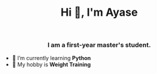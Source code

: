 <h1 align="center">Hi 👋, I'm Ayase</h1>
&nbsp;
<h3 align="center">I am a first-year master's student.</h3>

- 🔭 I’m currently learning **Python**
- 🌱 My hobby is **Weight Training**

<!--
**ayaseg3/ayaseg3** is a ✨ _special_ ✨ repository because its `README.md` (this file) appears on your GitHub profile.

Here are some ideas to get you started:

- 🔭 I’m currently working on ...
- 🌱 I’m currently learning ...
- 👯 I’m looking to collaborate on ...
- 🤔 I’m looking for help with ...
- 💬 Ask me about ...
- 📫 How to reach me: ...
- 😄 Pronouns: ...
- ⚡ Fun fact: ...
-->
